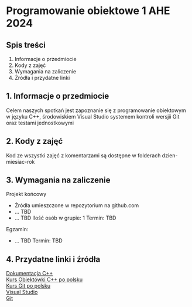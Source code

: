 # Programowanie obiektowe 1 AHE 2024
## Spis treści
1. Informacje o przedmiocie
2. Kody z zajęć
3. Wymagania na zaliczenie
4. Żródła i przydatne linki
   
## 1. Informacje o przedmiocie
Celem naszych spotkań jest zapoznanie się z programowanie obiektowym w języku C++, środowiskiem Visual Studio systemem kontroli wersjii Git oraz testami jednostkowymi

## 2. Kody z zajęć
Kod ze wszystki zajęć z komentarzami są dostępne w folderach dzien-miesiac-rok

## 3. Wymagania na zaliczenie
Projekt końcowy
- Źródła umieszczone w repozytorium na github.com
- ... TBD
- ... TBD
Ilość osób w grupie: 1
Termin: TBD

Egzamin:
- ... TBD
Termin: TBD

## 4. Przydatne linki i źródła
[Dokumentacja C++](https://en.cppreference.com/w/)  
[Kurs Obiektówki C++ po polsku](https://www.youtube.com/watch?v=aDXjubGK0jU&list=PLOYHgt8dIdozvOVheSRb_qPVU-4ZJA7uB)  
[Kurs Git po polsku](https://www.youtube.com/watch?v=D6EI7EbEN4Q&list=PLjHmWifVUNMKIGHmaGPVqSD-L6i1Zw-MH&ab_channel=overment)   
[Visual Studio](https://visualstudio.microsoft.com/pl/)  
[Git](https://git-scm.com/) 